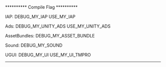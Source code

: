 ********** Compile Flag **********

IAP: DEBUG_MY_IAP	USE_MY_IAP

Ads: DEBUG_MY_UNITY_ADS		USE_MY_UNITY_ADS

AssetBundles: DEBUG_MY_ASSET_BUNDLE

Sound: DEBUG_MY_SOUND

UGUI: DEBUG_MY_UI	USE_MY_UI_TMPRO

**********************************